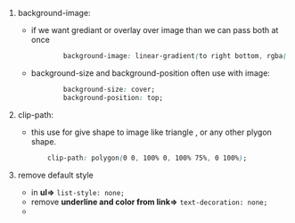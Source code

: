 1. background-image:
    - if we want grediant or  overlay over image than we can pass both at once
        ```css
                background-image: linear-gradient(to right bottom, rgba(126, 213, 111, 0.8), rgba(40, 180, 133, 0.8)), url('/img/hero.jpg');
        ```
    - background-size and background-position often use with image:
        ```css
                background-size: cover;
                background-position: top; 
        ```

2.  clip-path:
     - this use for give shape to image like triangle , or any other plygon shape.
        ```css
            clip-path: polygon(0 0, 100% 0, 100% 75%, 0 100%);
        ```
3. remove default style
   - in **ul=>**    `list-style: none;` 
   - remove **underline and color from link=>**   `text-decoration: none;`
   - 


 


